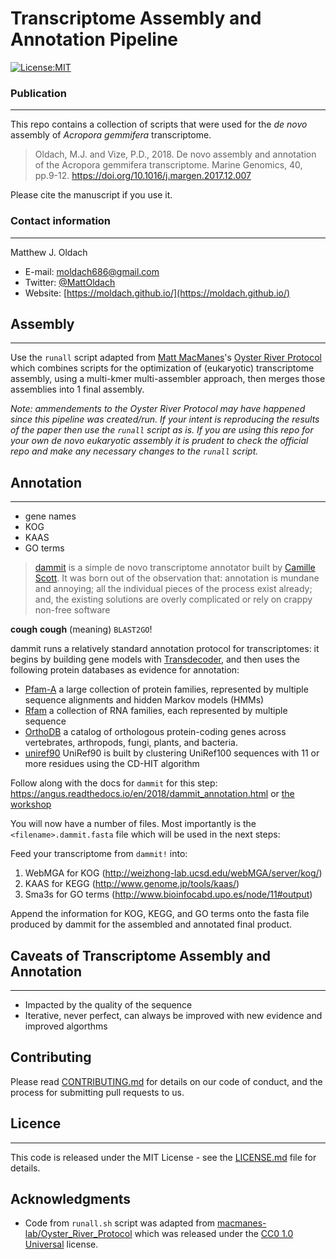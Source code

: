 # Transcriptome Assembly and Annotation Pipeline

[![License:MIT](https://img.shields.io/badge/License-MIT-yellow.svg)](https://github.com/moldach/Transcriptome_Assembly-Annotation/blob/master/LICENSE.md)

### Publication
***
This repo contains a collection of scripts that were used for the _de novo_ assembly of _Acropora gemmifera_ transcriptome.

> Oldach, M.J. and Vize, P.D., 2018. De novo assembly and annotation of the Acropora gemmifera transcriptome. Marine Genomics, 40, pp.9-12. https://doi.org/10.1016/j.margen.2017.12.007 

Please cite the manuscript if you use it.

### Contact information
***
Matthew J. Oldach 

+ E-mail: moldach686@gmail.com
+ Twitter: [@MattOldach](https://twitter.com/MattOldach)
+ Website: [https://moldach.github.io/](https://moldach.github.io/)

## Assembly
***
Use the `runall` script adapted from [Matt MacManes](https://twitter.com/macmanes)'s [Oyster River Protocol](https://github.com/macmanes-lab/Oyster_River_Protocol) which combines scripts for the optimization of (eukaryotic) transcriptome assembly, using a multi-kmer multi-assembler approach, then merges those assemblies into 1 final assembly.

*Note: ammendements to the Oyster River Protocol may have happened since this pipeline was created/run. If your intent is reproducing the results of the paper then use the `runall` script as is. If you are using this repo for your own _de novo_ eukaryotic assembly it is prudent to check the official repo and make any necessary changes to the `runall` script.*

## Annotation
***
+ gene names
+ KOG
+ KAAS
+ GO terms

> [dammit](https://github.com/dib-lab/dammit) is a simple de novo transcriptome annotator built by [Camille Scott](https://twitter.com/camille_codon). It was born out of the observation that: annotation is mundane and annoying; all the individual pieces of the process exist already; and, the existing solutions are overly complicated or rely on crappy non-free software

**cough** **cough** (meaning) `BLAST2GO`!

dammit runs a relatively standard annotation protocol for transcriptomes: it begins by building gene models with [Transdecoder](http://transdecoder.github.io/), and then uses the following protein databases as evidence for annotation: 

+ [Pfam-A](https://pfam.xfam.org/) a large collection of protein families, represented by multiple sequence alignments and hidden Markov models (HMMs)
+ [Rfam](http://rfam.xfam.org/) a collection of RNA families, each represented by multiple sequence 
+ [OrthoDB](https://www.orthodb.org/) a catalog of orthologous protein-coding genes across vertebrates, arthropods, fungi, plants, and bacteria.
+ [uniref90](https://www.uniprot.org/help/uniref) UniRef90 is built by clustering UniRef100 sequences with 11 or more residues using the CD-HIT algorithm

Follow along with the docs for `dammit` for this step: https://angus.readthedocs.io/en/2018/dammit_annotation.html or [the workshop](https://angus.readthedocs.io/en/2017/dammit_annotation.html#annotation)

You will now have a number of files. Most importantly is the `<filename>.dammit.fasta` file which will be used in the next steps:

Feed your transcriptome from `dammit!` into:

1) WebMGA for KOG (http://weizhong-lab.ucsd.edu/webMGA/server/kog/)
2) KAAS for KEGG (http://www.genome.jp/tools/kaas/)
3) Sma3s for GO terms (http://www.bioinfocabd.upo.es/node/11#output)

Append the information for KOG, KEGG, and GO terms onto the fasta file produced by dammit for the assembled and annotated final product.

## Caveats of Transcriptome Assembly and Annotation
***
+ Impacted by the quality of the sequence
+ Iterative, never perfect, can always be improved with new evidence and improved algorthms

## Contributing

Please read [CONTRIBUTING.md](CONTRIBUTING.md) for details on our code of conduct, and the process for submitting pull requests to us.


## Licence
***
This code is released under the MIT License - see the [LICENSE.md](LICENSE.md) file for details.

## Acknowledgments

* Code from `runall.sh` script was adapted from [macmanes-lab/Oyster_River_Protocol](https://github.com/macmanes-lab/Oyster_River_Protocol) which was released under the [CC0 1.0 Universal](https://github.com/macmanes-lab/Oyster_River_Protocol/blob/master/LICENSE) license.
